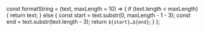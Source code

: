 const formatString = (text, maxLength = 10) => {
  if (text.length < maxLength) {
    return text;
  } else {
    const start = text.substr(0, maxLength - 1 - 3);
    const end = text.substr(text.length - 3);
    return `${start}…${end}`;
  }
};